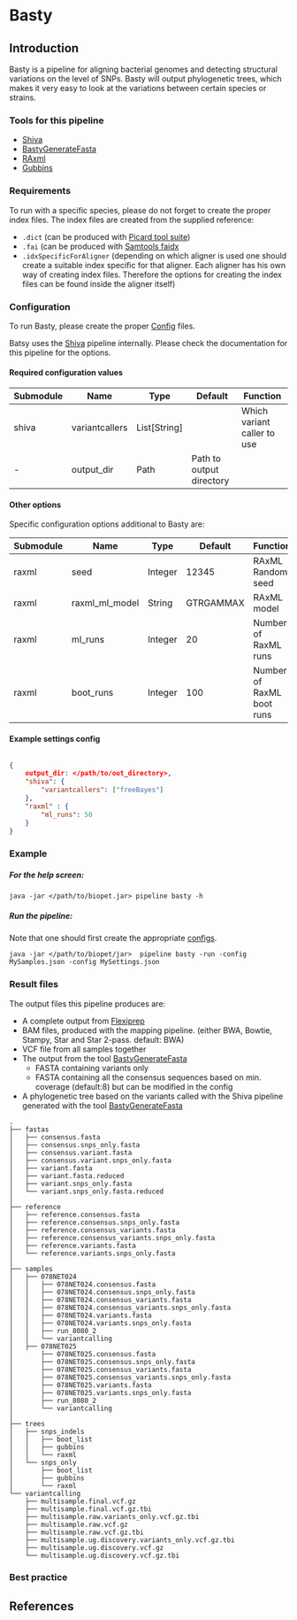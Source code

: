 # Basty

## Introduction


Basty is a pipeline for aligning bacterial genomes and detecting structural variations on the level of SNPs.
Basty will output phylogenetic trees, which makes it very easy to look at the variations between certain species or strains.

### Tools for this pipeline
* [Shiva](shiva.md)
* [BastyGenerateFasta](../tools/BastyGenerateFasta.md)
* <a href="http://sco.h-its.org/exelixis/software.html" target="_blank">RAxml</a>
* <a href="https://github.com/sanger-pathogens/Gubbins" target="_blank">Gubbins</a>

### Requirements

To run with a specific species, please do not forget to create the proper index files.
The index files are created from the supplied reference:

* ```.dict``` (can be produced with <a href="http://broadinstitute.github.io/picard/" target="_blank">Picard tool suite</a>)
* ```.fai``` (can be produced with <a href="http://samtools.sourceforge.net/samtools.shtml" target="_blank">Samtools faidx</a> 
* ```.idxSpecificForAligner``` (depending on which aligner is used one should create a suitable index specific for that aligner. 
Each aligner has his own way of creating index files. Therefore the options for creating the index files can be found inside the aligner itself)

### Configuration
To run Basty, please create the proper [Config](../general/config.md) files.

Batsy uses the [Shiva](shiva.md) pipeline internally. Please check the documentation for this pipeline for the options.

#### Required configuration values

| Submodule | Name | Type | Default | Function |
| --------- | ---- | ---- | ------- | -------- |
| shiva | variantcallers | List[String] |  | Which variant caller to use |
| - | output_dir | Path | Path to output directory |


#### Other options

Specific configuration options additional to Basty are:

| Submodule | Name | Type | Default | Function |
| --------- | ---- | ---- | ------- | -------- |
| raxml | seed | Integer | 12345 | RAxML Random seed|
| raxml | raxml_ml_model | String | GTRGAMMAX | RAxML model |
| raxml | ml_runs | Integer | 20 | Number of RaxML runs |
| raxml | boot_runs | Integer | 100 | Number of RaxML boot runs |


#### Example settings config

```json

{
    output_dir: </path/to/out_directory>,
    "shiva": {
        "variantcallers": ["freeBayes"]
    },
    "raxml" : {
        "ml_runs": 50
    }
}

```

### Example

##### For the help screen:
~~~
java -jar </path/to/biopet.jar> pipeline basty -h
~~~

##### Run the pipeline:
Note that one should first create the appropriate [configs](../general/config.md).

~~~
java -jar </path/to/biopet/jar>  pipeline basty -run -config MySamples.json -config MySettings.json
~~~

### Result files
The output files this pipeline produces are:

* A complete output from [Flexiprep](flexiprep.md)
* BAM files, produced with the mapping pipeline. (either BWA, Bowtie, Stampy, Star and Star 2-pass. default: BWA)
* VCF file from all samples together 
* The output from the tool [BastyGenerateFasta](../tools/BastyGenerateFasta.md)
    * FASTA containing variants only
    * FASTA containing all the consensus sequences based on min. coverage (default:8) but can be modified in the config
* A phylogenetic tree based on the variants called with the Shiva pipeline generated with the tool [BastyGenerateFasta](../tools/BastyGenerateFasta.md)


~~~
.
├── fastas
│   ├── consensus.fasta
│   ├── consensus.snps_only.fasta
│   ├── consensus.variant.fasta
│   ├── consensus.variant.snps_only.fasta
│   ├── variant.fasta
│   ├── variant.fasta.reduced
│   ├── variant.snps_only.fasta
│   └── variant.snps_only.fasta.reduced
│
├── reference
│   ├── reference.consensus.fasta
│   ├── reference.consensus.snps_only.fasta
│   ├── reference.consensus_variants.fasta
│   ├── reference.consensus_variants.snps_only.fasta
│   ├── reference.variants.fasta
│   └── reference.variants.snps_only.fasta
│
├── samples
│   ├── 078NET024
│   │   ├── 078NET024.consensus.fasta
│   │   ├── 078NET024.consensus.snps_only.fasta
│   │   ├── 078NET024.consensus_variants.fasta
│   │   ├── 078NET024.consensus_variants.snps_only.fasta
│   │   ├── 078NET024.variants.fasta
│   │   ├── 078NET024.variants.snps_only.fasta
│   │   ├── run_8080_2
│   │   └── variantcalling
│   ├── 078NET025
│       ├── 078NET025.consensus.fasta
│       ├── 078NET025.consensus.snps_only.fasta
│       ├── 078NET025.consensus_variants.fasta
│       ├── 078NET025.consensus_variants.snps_only.fasta
│       ├── 078NET025.variants.fasta
│       ├── 078NET025.variants.snps_only.fasta
│       ├── run_8080_2
│       └── variantcalling
│
├── trees
│   ├── snps_indels
│   │   ├── boot_list
│   │   ├── gubbins
│   │   └── raxml
│   └── snps_only
│       ├── boot_list
│       ├── gubbins
│       └── raxml
└── variantcalling
    ├── multisample.final.vcf.gz
    ├── multisample.final.vcf.gz.tbi
    ├── multisample.raw.variants_only.vcf.gz.tbi
    ├── multisample.raw.vcf.gz
    ├── multisample.raw.vcf.gz.tbi
    ├── multisample.ug.discovery.variants_only.vcf.gz.tbi
    ├── multisample.ug.discovery.vcf.gz
    └── multisample.ug.discovery.vcf.gz.tbi
~~~
### Best practice


## References
